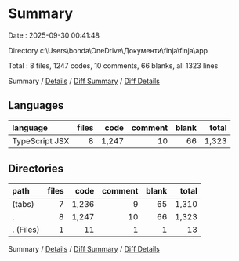 # Summary

Date : 2025-09-30 00:41:48

Directory c:\\Users\\bohda\\OneDrive\\Документи\\finja\\finja\\app

Total : 8 files,  1247 codes, 10 comments, 66 blanks, all 1323 lines

Summary / [Details](details.md) / [Diff Summary](diff.md) / [Diff Details](diff-details.md)

## Languages
| language | files | code | comment | blank | total |
| :--- | ---: | ---: | ---: | ---: | ---: |
| TypeScript JSX | 8 | 1,247 | 10 | 66 | 1,323 |

## Directories
| path | files | code | comment | blank | total |
| :--- | ---: | ---: | ---: | ---: | ---: |
| (tabs) | 7 | 1,236 | 9 | 65 | 1,310 |
| . | 8 | 1,247 | 10 | 66 | 1,323 |
| . (Files) | 1 | 11 | 1 | 1 | 13 |

Summary / [Details](details.md) / [Diff Summary](diff.md) / [Diff Details](diff-details.md)